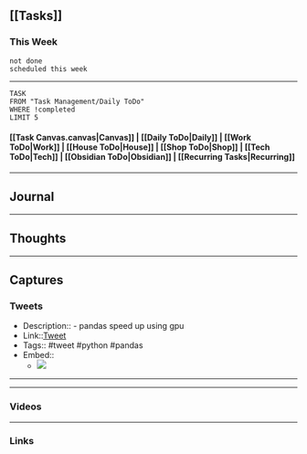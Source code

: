 ## [[Tasks]]

### This Week

```tasks
not done
scheduled this week
```

---
```dataview
TASK
FROM "Task Management/Daily ToDo"
WHERE !completed
LIMIT 5
```


#### [[Task Canvas.canvas|Canvas]] | [[Daily ToDo|Daily]] | [[Work ToDo|Work]] |  [[House ToDo|House]] |  [[Shop ToDo|Shop]] | [[Tech ToDo|Tech]] | [[Obsidian ToDo|Obsidian]] | [[Recurring Tasks|Recurring]] 
---
## Journal

---
## Thoughts

---
## Captures

### Tweets
- Description:: - pandas speed up using gpu
- Link::[Tweet](https://twitter.com/__mharrison__/status/1722337348934086733?t=T790qQ2hlcQPzqeyH8XAkQ&s=19)
- Tags:: #tweet #python #pandas 
- Embed:: 
	- ![](https://twitter.com/__mharrison__/status/1722337348934086733?t=T790qQ2hlcQPzqeyH8XAkQ&s=19)

 --- 

---
### Videos

---
### Links



